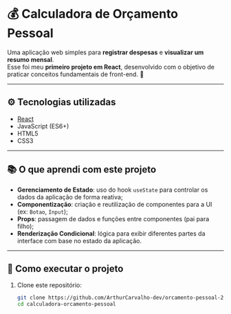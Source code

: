 # 💰 Calculadora de Orçamento Pessoal

Uma aplicação web simples para **registrar despesas** e **visualizar um resumo mensal**.  
Esse foi meu **primeiro projeto em React**, desenvolvido com o objetivo de praticar conceitos fundamentais de front-end. 🚀

---

## ⚙️ Tecnologias utilizadas

- [React](https://reactjs.org/)  
- JavaScript (ES6+)  
- HTML5  
- CSS3  

---

## 📚 O que aprendi com este projeto

- **Gerenciamento de Estado**: uso do hook `useState` para controlar os dados da aplicação de forma reativa;  
- **Componentização**: criação e reutilização de componentes para a UI (ex: `Botao`, `Input`);  
- **Props**: passagem de dados e funções entre componentes (pai para filho);  
- **Renderização Condicional**: lógica para exibir diferentes partes da interface com base no estado da aplicação.  

---

## 🚀 Como executar o projeto

1. Clone este repositório:
   ```bash
   git clone https://github.com/ArthurCarvalho-dev/orcamento-pessoal-2.git
   cd calculadora-orcamento-pessoal
